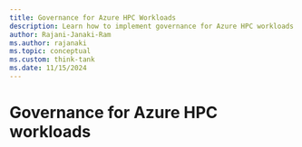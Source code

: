 ```yaml
---
title: Governance for Azure HPC Workloads
description: Learn how to implement governance for Azure HPC workloads.
author: Rajani-Janaki-Ram
ms.author: rajanaki
ms.topic: conceptual
ms.custom: think-tank
ms.date: 11/15/2024
---
```


# Governance for Azure HPC workloads